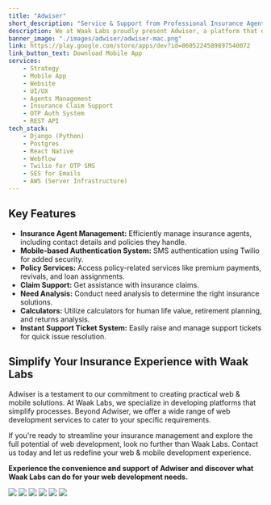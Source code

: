 ```yaml
---
title: "Adwiser"
short_description: "Service & Support from Professional Insurance Agents. One stop complaint & claim support, need gap analysis, information support from trustworthy insurance agencies nearby. Welcome to financial peace of mind!"
description: We at Waak Labs proudly present Adwiser, a platform that offers professional insurance service and support. It's your one-stop solution for managing complaints and claims, conducting gap analysis, and connecting with trustworthy insurance agencies nearby. Adwiser brings you a simplified path to financial peace of mind.
banner_image: "./images/adwiser/adwiser-mac.png"
link: https://play.google.com/store/apps/dev?id=8605224589897540072
link_button_text: Download Mobile App
services:
    - Strategy
    - Mobile App
    - Website
    - UI/UX
    - Agents Management
    - Insurance Claim Support
    - OTP Auth System
    - REST API
tech_stack:
    - Django (Python)
    - Postgres
    - React Native
    - Webflow
    - Twilio for OTP SMS
    - SES for Emails
    - AWS (Server Infrastructure)
---
```


## **Key Features**

-   **Insurance Agent Management:** Efficiently manage insurance agents, including contact details and policies they handle.
-   **Mobile-based Authentication System:** SMS authentication using Twilio for added security.
-   **Policy Services:** Access policy-related services like premium payments, revivals, and loan assignments.
-   **Claim Support:** Get assistance with insurance claims.
-   **Need Analysis:** Conduct need analysis to determine the right insurance solutions.
-   **Calculators:** Utilize calculators for human life value, retirement planning, and returns analysis.
-   **Instant Support Ticket System:** Easily raise and manage support tickets for quick issue resolution.

## **Simplify Your Insurance Experience with Waak Labs**

Adwiser is a testament to our commitment to creating practical web & mobile solutions. At Waak Labs, we specialize in developing platforms that simplify processes. Beyond Adwiser, we offer a wide range of web development services to cater to your specific requirements.

If you're ready to streamline your insurance management and explore the full potential of web development, look no further than Waak Labs. Contact us today and let us redefine your web & mobile development experience.

**Experience the convenience and support of Adwiser and discover what Waak Labs can do for your web development needs.**

![](./images/adwiser/1.png)
![](./images/adwiser/2.png)
![](./images/adwiser/3.png)
![](./images/adwiser/4.png)
![](./images/adwiser/5.png)
![](./images/adwiser/6.png)
